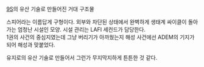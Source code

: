 [9S](9S.md)의 유산 기술로 만들어진 거대 구조물

스피어라는 이름답게 구형이다. 외부와 차단된 상태에서 완벽하게 생태계 싸이클이 돌아가는 엄청난 시설인 모양. 시설 관리는 LAFI 세컨드가
담당한다.  
1권의 사건의 중심지였는데 그냥 버리기가 아까웠는지 해성 사건에선 ADEM의 기지가 되어 해성과 맞붙었다.

유지로의 유산 기술로 만들어서 그런가 무지막지하게 튼튼한 것 같다.  

